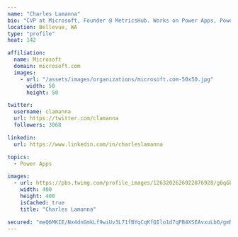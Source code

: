 ```yaml
---
name: "Charles Lamanna"
bio: "CVP at Microsoft, Founder @ MetricsHub. Works on Power Apps, Power Automate, Power Virtual Agent, Common Data Service and Dynamics 365."
location: Bellevue, WA
type: "profile"
heat: 142

affiliation:
  name: Microsoft
  domain: microsoft.com
  images:
    - url: "/assets/images/organizations/microsoft.com-50x50.jpg"
      width: 50
      height: 50

twitter:
  username: clamanna
  url: https://twitter.com/clamanna
  followers: 3068

linkedin:
  url: https://www.linkedin.com/in/charleslamanna

topics:
  - Power Apps

images:
  - url: https://pbs.twimg.com/profile_images/1263202626922876928/g6qGbHZ-_400x400.jpg
    width: 400
    height: 400
    isCached: true
    title: "Charles Lamanna"

secured: "meQ6MKIE/Nx4dnGmkLf9wiUv3L71fBYqCqKfQIlo1d7qPB4XSEAvxuLb0/gmNYpx8AKrpprA6bikYDs94G75soA/3xi9FdprfuLD9sJnpFpNKKsu/oCls1KZy3/7XXZ7tH6S8qCyt7tntf/M8iWgaaa0UTZJvkt2FgCVDXnRQ8K+N+aSvdKY0VIWEh0qzNIHUdqEcCONvuaFEKAsI5RzSjKrez+5tNQrYns+rsGpobA6XXIdNcw/MK1EX7iD8FSd71AH8DWzkhD0K7Hv0DEgyjozbbcO5DpXlXq+NPm5lSfscIIsTt7l2Rid810jDjt+cdPUYeGMwfh9xRl8ZnlXLBPchAfVEY4naxaSC67Xbs9+cPnXOXd7JFUy6hSWxeHegXGcaeqv5AW/erlt4P7nq1/GhKqVfGE8lm7nquUitZI=;b0vRkN1MQOqpRmorjCKHYw=="
---
```


